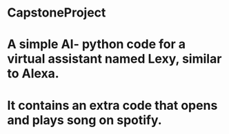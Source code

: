 # CapstoneProject
# A simple AI- python code for a virtual assistant named Lexy, similar to Alexa.
# It contains an extra code that opens and plays song on spotify.
